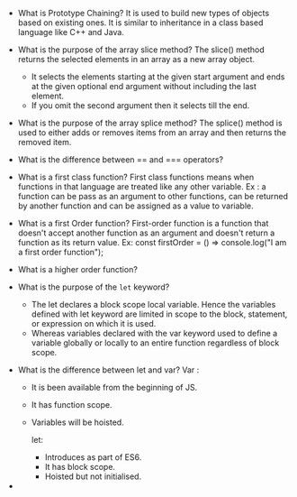 - What is Prototype Chaining?
  It is used to build new types of objects based on existing ones. It is similar to inheritance in a class based language like C++ and Java.

- What is the purpose of the array slice method?
  The slice() method returns the selected elements in an array as a new array object.

  - It selects the elements starting at the given start argument and ends at the given optional end argument without including the last element.
  - If you omit the second argument then it selects till the end.

- What is the purpose of the array splice method?
  The splice() method is used to either adds or removes items from an array and then returns the removed item.

- What is the difference between == and === operators?
- What is a first class function?
  First class functions means when functions in that language are treated like any other variable.
  Ex : a function can be pass as an argument to other functions, can be returned by another function and can be assigned as a value to variable.

- What is a first Order function?
  First-order function is a function that doesn't accept another function as an argument and doesn't return a function as its return value.
  Ex: const firstOrder = () => console.log("I am a first order function");

- What is a higher order function?
- What is the purpose of the `let` keyword?

  - The let declares a block scope local variable. Hence the variables defined with let keyword are limited in scope to the block, statement, or expression on which it is used.
  - Whereas variables declared with the var keyword used to define a variable globally or locally to an entire function regardless of block scope.

- What is the difference between let and var?
  Var :

  - It is been available from the beginning of JS.
  - It has function scope.
  - Variables will be hoisted.

    let:

    - Introduces as part of ES6.
    - It has block scope.
    - Hoisted but not initialised.

-
